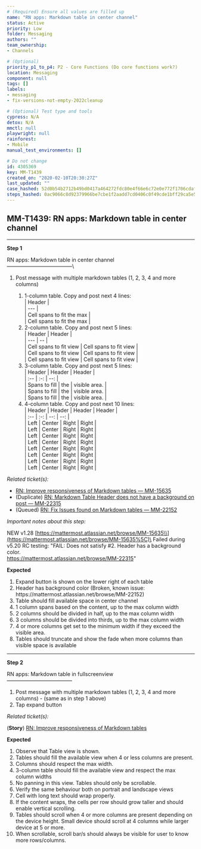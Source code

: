 ```yaml
---
# (Required) Ensure all values are filled up
name: "RN apps: Markdown table in center channel"
status: Active
priority: Low
folder: Messaging
authors: ""
team_ownership: 
- Channels

# (Optional)
priority_p1_to_p4: P2 - Core Functions (Do core functions work?)
location: Messaging
component: null
tags: []
labels: 
- messaging
- fix-versions-not-empty-2022cleanup

# (Optional) Test type and tools
cypress: N/A
detox: N/A
mmctl: null
playwright: null
rainforest: 
- Mobile
manual_test_environments: []

# Do not change
id: 4305369
key: MM-T1439
created_on: "2020-02-10T20:30:27Z"
last_updated: ""
case_hashed: 52d0b54b2712b49bd0417a464272fdc80e4f66e6c72e0e772f1706cdaf81dad79a72e9d2c06dfa4e19e7b73e72af644d
steps_hashed: 0ac9066c8d92379966be7cbe1f2aadd7cd0406c0f49cde1bff29ca5e5a3a3dd7832807cdd72d146b799e380bd5327b61
---
```


<!-- (Auto-generated) Based on frontmatter's "key" and "name" -->

## MM-T1439: RN apps: Markdown table in center channel

---

**Step 1**

RN apps: Markdown table in center channel\
–––––––––––––––––––––––––\\

1. Post message with multiple markdown tables (1, 2, 3, 4 and more columns)

   1. 1-column table. Copy and post next 4 lines:\
      \| Header |\
      \| --- |\
      \| Cell spans to fit the max |\
      \| Cell spans to fit the max |
   2. 2-column table. Copy and post next 5 lines:\
      \| Header | Header |\
      \| --- | -- |\
      \| Cell spans to fit view | Cell spans to fit view |\
      \| Cell spans to fit view | Cell spans to fit view |\
      \| Cell spans to fit view | Cell spans to fit view |
   3. 3-column table. Copy and post next 5 lines:\
      \| Header | Header | Header |\
      \| :-- | :-: | --: |\
      \| Spans to fill | the | visible area. |\
      \| Spans to fill | the | visible area. |\
      \| Spans to fill | the | visible area. |
   4. 4-column table. Copy and post next 10 lines:\
      \| Header | Header | Header | Header |\
      \| :-- | :-: | --: | --: |\
      \| Left | Center | Right | Right |\
      \| Left | Center | Right | Right |\
      \| Left | Center | Right | Right |\
      \| Left | Center | Right | Right |\
      \| Left | Center | Right | Right |\
      \| Left | Center | Right | Right |\
      \| Left | Center | Right | Right |\
      \| Left | Center | Right | Right |

_Related ticket(s):_

- [RN: Improve responsiveness of Markdown tables — MM-15635](https://mattermost.atlassian.net/browse/MM-15635)
- (Duplicate) [RN: Markdown Table Header does not have a background on post — MM-22315](https://mattermost.atlassian.net/browse/MM-22135)
- (Queued) [RN: Fix Issues found on Markdown tables — MM-22152](https://mattermost.atlassian.net/browse/MM-22152)

_Important notes about this step:_

NEW v1.28 [https://mattermost.atlassian.net/browse/MM-15635\\](https://mattermost.atlassian.net/browse/MM-15635%5C)\
Failed during v5.20 RC testing: "FAIL: Does not satisfy #2. Header has a background color.\
<https://mattermost.atlassian.net/browse/MM-22315>"

**Expected**

1. Expand button is shown on the lower right of each table
2. Header has background color (Broken, known issue: https\://mattermost.atlassian.net/browse/MM-22152)
3. Table should fill available space in center channel
4. 1 column spans based on the content, up to the max column width
5. 2 columns should be divided in half, up to the max column width
6. 3 columns should be divided into thirds, up to the max column width
7. 4 or more columns get set to the minimum width if they exceed the visible area.
8. Tables should truncate and show the fade when more columns than visible space is available

---

**Step 2**

RN apps: Markdown table in fullscreenview\
–––––––––––––––––––––––––

1. Post message with multiple markdown tables (1, 2, 3, 4 and more columns) - (same as in step 1 above)
2. Tap expand button

_Related ticket(s):_

(**Story**) [RN: Improve responsiveness of Markdown tables](https://mattermost.atlassian.net/browse/MM-15635)

**Expected**

1. Observe that Table view is shown.
2. Tables should fill the available view when 4 or less columns are present.
3. Columns should respect the max width.
4. 3-column table should fill the available view and respect the max column widths
5. No panning in this view. Tables should only be scrollable.
6. Verify the same behaviour both on portrait and landscape views
7. Cell with long text should wrap properly.
8. If the content wraps, the cells per row should grow taller and should enable vertical scrolling.
9. Tables should scroll when 4 or more columns are present depending on the device height. Small device should scroll at 4 columns while larger device at 5 or more.
10. When scrollable, scroll bar/s should always be visible for user to know more rows/columns.
